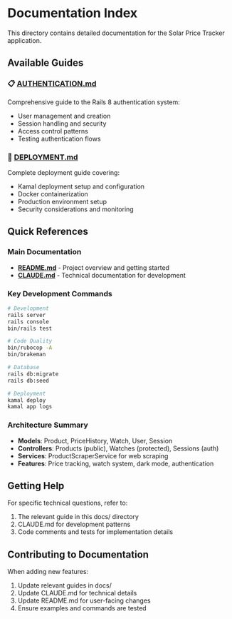 # Documentation Index

This directory contains detailed documentation for the Solar Price Tracker application.

## Available Guides

### 📋 [AUTHENTICATION.md](AUTHENTICATION.md)
Comprehensive guide to the Rails 8 authentication system:
- User management and creation
- Session handling and security
- Access control patterns
- Testing authentication flows

### 🚀 [DEPLOYMENT.md](DEPLOYMENT.md)
Complete deployment guide covering:
- Kamal deployment setup and configuration
- Docker containerization
- Production environment setup
- Security considerations and monitoring

## Quick References

### Main Documentation
- **[README.md](../README.md)** - Project overview and getting started
- **[CLAUDE.md](../CLAUDE.md)** - Technical documentation for development

### Key Development Commands

```bash
# Development
rails server
rails console
bin/rails test

# Code Quality
bin/rubocop -A
bin/brakeman

# Database
rails db:migrate
rails db:seed

# Deployment
kamal deploy
kamal app logs
```

### Architecture Summary

- **Models**: Product, PriceHistory, Watch, User, Session
- **Controllers**: Products (public), Watches (protected), Sessions (auth)
- **Services**: ProductScraperService for web scraping
- **Features**: Price tracking, watch system, dark mode, authentication

## Getting Help

For specific technical questions, refer to:
1. The relevant guide in this docs/ directory
2. CLAUDE.md for development patterns
3. Code comments and tests for implementation details

## Contributing to Documentation

When adding new features:
1. Update relevant guides in docs/
2. Update CLAUDE.md for technical details
3. Update README.md for user-facing changes
4. Ensure examples and commands are tested